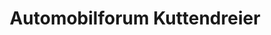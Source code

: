 ---
title: "Automobilforum Kuttendreier"
url: /muenchen/automobilforum-kuttendreier-dachauer-strasse/
shop: Autohaus
---